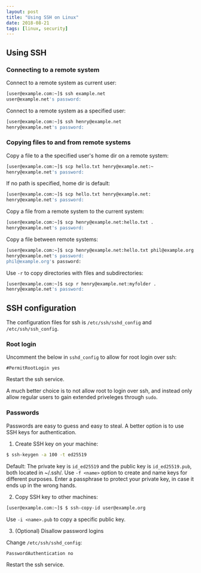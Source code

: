 ```yaml
---
layout: post
title: "Using SSH on Linux"
date: 2018-08-21
tags: [linux, security]
---
```


## Using SSH

### Connecting to a remote system

Connect to a remote system as current user:

```bash
[user@example.com:~]$ ssh example.net
user@example.net's password:
```

Connect to a remote system as a specified user:

```bash
[user@example.com:~]$ ssh henry@example.net
henry@example.net's password:
```

### Copying files to and from remote systems

Copy a file to a the specified user's home dir on a remote system:

```bash
[user@example.com:~]$ scp hello.txt henry@example.net:~
henry@example.net's password:
```

If no path is specified, home dir is default:

```bash
[user@example.com:~]$ scp hello.txt henry@example.net:
henry@example.net's password:
```

Copy a file from a remote system to the current system:

```bash
[user@example.com:~]$ scp henry@example.net:hello.txt .
henry@example.net's password:
```

Copy a file between remote systems:

```bash
[user@example.com:~]$ scp henry@example.net:hello.txt phil@example.org:
henry@example.net's password:
phil@example.org's password:
```

Use `-r` to copy directories with files and subdirectories:

```bash
[user@example.com:~]$ scp r henry@example.net:myfolder .
henry@example.net's password:
```

## SSH configuration

The configuration files for ssh is `/etc/ssh/sshd_config` and `/etc/ssh/ssh_config`.

### Root login

Uncomment the below in `sshd_config` to allow for root login over ssh:

```
#PermitRootLogin yes
```

Restart the ssh service.

A much better choice is to not allow root to login over ssh, and instead only allow regular users to gain extended priveleges through `sudo`.

### Passwords

Passwords are easy to guess and easy to steal. A better option is to use SSH keys for authentication.

1) Create SSH key on your machine:

```bash
$ ssh-keygen -a 100 -t ed25519
```

Default: The private key is `id_ed25519` and the public key is `id_ed25519.pub`, both located in ~/.ssh/.  Use `-f <name>` option to create and name keys for different purposes.
Enter a passphrase to protect your private key, in case it ends up in the wrong hands.

2) Copy SSH key to other machines:

```bash
[user@example.com:~]$ $ ssh-copy-id user@example.org
```

Use `-i <name>.pub` to copy a specific public key.

3) (Optional) Disallow password logins

Change `/etc/ssh/sshd_config`:

```
PasswordAuthentication no
```

Restart the ssh service.






